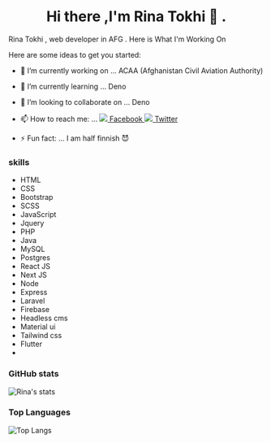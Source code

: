 <h1 align="center">Hi there ,I'm Rina Tokhi 👋 .</h1>

Rina Tokhi ,  web developer in AFG .
 Here is What I'm Working On 

Here are some ideas to get you started:

- 🔭 I’m currently working on ... ACAA (Afghanistan Civil Aviation Authority)
- 🌱 I’m currently learning ...  Deno
- 👯 I’m looking to collaborate on ... Deno
- 📫 How to reach me: ... 
[ <img src="https://img.icons8.com/fluent/35/000000/facebook-new.png"/> Facebook ](https://www.facebook.com/rina.tokhi.3) 
[ <img src="https://img.icons8.com/fluent/35/000000/twitter.png"/> Twitter ](https://twitter.com/RinaTokhi)

- ⚡ Fun fact: ... I am half finnish  😈



### skills 
- HTML
- CSS
- Bootstrap
- SCSS
- JavaScript 
- Jquery
- PHP
- Java
- MySQL
- Postgres
- React JS
- Next JS
- Node
- Express
- Laravel
- Firebase
- Headless cms
- Material ui
- Tailwind css
- Flutter
- 


### GitHub stats

![Rina's stats](https://github-readme-stats.vercel.app/api?username=Rina-Tokhi&count_private=true&show_icons=true&theme=radical)

### Top Languages 

![Top Langs](https://github-readme-stats.vercel.app/api/top-langs/?username=Rina-Tokhi&show_icons=true&theme=radical)

